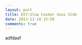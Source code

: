```yaml
---
layout: post
title: DIY:Slow Cooker Sous Vide
date: 2013-11-10 15:59
comments: true
---
```

adfdasf
